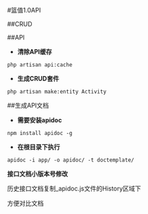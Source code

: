 #篮值1.0API

##CRUD

##API

* **清除API缓存**

```
php artisan api:cache
```

* **生成CRUD套件**

```
php artisan make:entity Activity
```

##生成API文档

* **需要安装apidoc**

```
npm install apidoc -g
```
* **在根目录下执行**

```
apidoc -i app/ -o apidoc/ -t doctemplate/
```

**接口文档小版本号修改**

历史接口文档复制_apidoc.js文件的History区域下

方便对比文档

